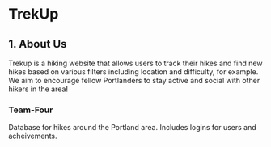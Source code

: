 # TrekUp
## 1. About Us
Trekup is a hiking website that allows users to track their hikes and find new hikes based on various filters including location and difficulty, for example. We aim to encourage fellow Portlanders to stay active and social with other hikers in the area! 

### Team-Four


Database for hikes around the Portland area. Includes logins for users and acheivements. 
